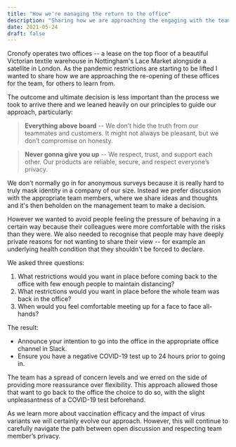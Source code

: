 ```yaml
---
title: "How we're managing the return to the office"
description: "Sharing how we are approaching the engaging with the team and nabigating the re-opening of the Cronofy offices."
date: 2021-05-24
draft: false
---
```


Cronofy operates two offices -- a lease on the top floor of a beautiful Victorian textile warehouse in Nottingham's Lace Market alongside a satellite in London. As the pandemic restrictions are starting to be lifted I wanted to share how we are approaching the re-opening of these offices for the team, for others to learn from.

The outcome and ultimate decision is less important than the process we took to arrive there and we leaned heavily on our principles to guide our approach, particularly:

> **Everything above board** -- We don’t hide the truth from our teammates and customers. It might not always be pleasant, but we don’t compromise on honesty.

> **Never gonna give you up**  -- We respect, trust, and support each other. Our products are reliable, secure, and respect everyone’s privacy.

We don't normally go in for anonymous surveys because it is really hard to truly mask identity in a company of our size. Instead we prefer discussion with the appropriate team members, where we share ideas and thoughts and it's then beholden on the management team to make a decision.

However we wanted to avoid people feeling the pressure of behaving in a certain way because their colleagues were more comfortable with the risks than they were. We also needed to recognise that people may have deeply private reasons for not wanting to share their view -- for example an underlying health condition that they shouldn't be forced to declare.

We asked three questions:

 1. What restrictions would you want in place before coming back to the office with few enough people to maintain distancing?
 1. What restrictions would you want in place before the whole team was back in the office?
 1. When would you feel comfortable meeting up for a face to face all-hands?

The result:

 - Announce your intention to go into the office in the appropriate office channel in Slack.
 - Ensure you have a negative COVID-19 test up to 24 hours prior to going in.

The team has a spread of concern levels and we erred on the side of providing more reassurance over flexibility. This approach allowed those that want to go back to the office the choice to do so, with the slight unpleasantness of a COVID-19 test beforehand. 

As we learn more about vaccination efficacy and the impact of virus variants we will certainly evolve our approach. However, this will continue to carefully navigate the path between open discussion and respecting team member’s privacy.